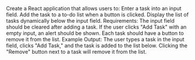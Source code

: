 Create a React application that allows users to:
Enter a task into an input field.
Add the task to a to-do list when a button is clicked.
Display the list of tasks dynamically below the input field.
Requirements:
The input field should be cleared after adding a task.
If the user clicks "Add Task" with an empty input, an alert should be shown.
Each task should have a button to remove it from the list.
Example Output:
The user types a task in the input field, clicks "Add Task," and the task is added to the list below.
Clicking the "Remove" button next to a task will remove it from the list.
